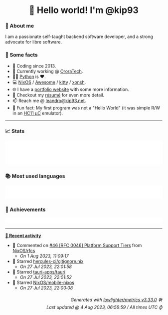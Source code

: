<!-- README template, populated using this action:
     https://github.com/kip93/kip93/blob/main/.github/workflows/readme.yml. -->

<h1 align="center">👋 Hello world! I'm @kip93</h1> <!-- LOGIN => username -->

### 👤 About me

I am a passionate self-taught backend software developer, and a strong advocate for libre software.


### 💬 Some facts

* 📅 Coding since 2013.
* 💼 Currently working @ [OroraTech](https://ororatech.com/).
* 👨‍💻 [Python](https://github.com/search?q=user%3Akip93&l=python) is ❤️. <!-- LOGIN => username -->
* 💻 [NixOS](https://github.com/NixOS/) /
     [Awesome](https://github.com/awesomeWM/) /
     [kitty](https://github.com/kovidgoyal/kitty/) /
     [xonsh](https://github.com/xonsh/).
* 🌐 I have a [portfolio website](https://kip93.net/) with some more information.
* 📝 Checkout my [résumé](https://kip93.net/resume/) for even more detail.
* 📫 Reach me @ [leandro@kip93.net](mailto:leandro@kip93.net).
* 🎲 Fun fact: My first program was not a "Hello World" (it was simple R/W in an [HC11 µC](https://en.wikipedia.org/wiki/68HC11) emulator).


-----------------------------------------------------------------------------------------------------------------------


### 📈 Stats

![](./stats.svg)


### 📚 Most used languages <!-- by percentage, in decreasing order -->

![](./languages.svg)


### 🏅 Achievements

![](./achievements.svg)


-----------------------------------------------------------------------------------------------------------------------


**[📰 Recent activity](https://github.com/kip93)**
* 💬 Commented on [#46 [RFC 0046] Platform Support Tiers](https://github.com/NixOS/rfcs/issues/46) from [NixOS/rfcs](https://github.com/NixOS/rfcs)
  * *On 1 Aug 2023, 11:09:17*
* 🌟 Starred [hercules-ci/gitignore.nix](https://github.com/hercules-ci/gitignore.nix)
  * *On 27 Jul 2023, 22:01:58*
* 🌟 Starred [tauri-apps/tauri](https://github.com/tauri-apps/tauri)
  * *On 27 Jul 2023, 22:01:52*
* 🌟 Starred [NixOS/mobile-nixos](https://github.com/NixOS/mobile-nixos)
  * *On 27 Jul 2023, 22:00:08*
 <!-- Last activity -->


<h6 align="right"><em>
    Generated with <a href="https://github.com/lowlighter/metrics/tree/latest/">lowlighter/metrics v3.33.0</a> 🛠️<br> <!-- VERSION => MAJOR.minor.patch -->
    Last updated @ 4 Aug 2023, 06:56:59 / All times UTC ⌚ <!-- meta.generated => DD/MM/YYYY, hh:mm -->
</em></h6>
